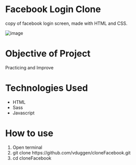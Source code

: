 # Facebook Login Clone
copy of facebook login screen, made with HTML and CSS.

![image](https://user-images.githubusercontent.com/53385727/85931541-9657ce80-b89b-11ea-9b24-296a14ae536d.png)

# Objective of Project
<p>Practicing and Improve</p>

# Technologies Used
<ul>
  <li>HTML</li>
  <li>Sass</li>
  <li>Javascript</li>
</ul>

# How to use
<ol>
  <li>Open terminal</li>
  <li>git clone https://github.com/vduggen/cloneFacebook.git</li>
  <li>cd cloneFacebook</li>
</ol>
